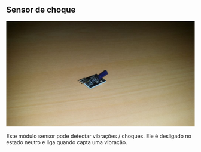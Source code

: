 ## Sensor de choque

![alt text](img/1.jpg)

Este módulo sensor pode detectar vibrações / choques. Ele é desligado no estado neutro e liga quando capta uma vibração.